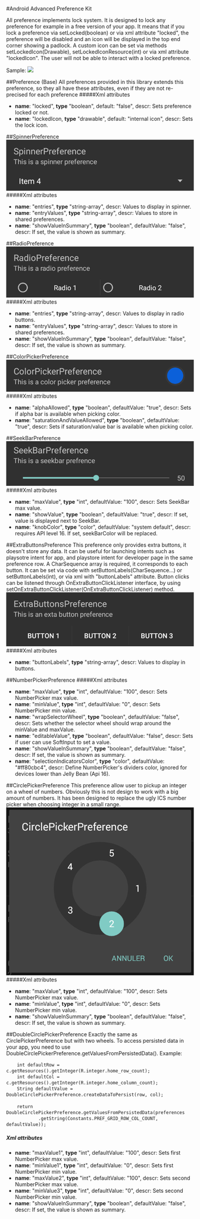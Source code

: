 #Android Advanced Preference Kit

All preference implements lock system. It is designed to lock any preference for example in a free version of your app. It
means that if you lock a preference via setLocked(boolean) or via xml attribute "locked", the preference will be disabled
and an icon will be displayed in the top end corner showing a padlock. A custom icon can be set via methods
setLockedIcon(Drawable), setLockedIconResource(int) or via xml attribute "lockedIcon". The user will not be able to interact
with a locked preference.

Sample:
[<img src="https://developer.android.com/images/brand/en_app_rgb_wo_60.png">](https://play.google.com/store/apps/details?id=com.majeur.preferencekit.sample)

##Preference (Base)
All preferences provided in this library extends this preference, so they all have these attributes, even if they are not re-precised for each preference
#####Xml attributes
 - **name**: "locked", **type** "boolean", default: "false", descr: Sets preference locked or not.
 - **name**: "lockedIcon, **type** "drawable", default: "internal icon", descr: Sets the lock icon.

##SpinnerPreference
![alt tag](https://raw.githubusercontent.com/MajeurAndroid/PreferenceKit/master/web_res/Spinner.png)
#####Xml attributes
 - **name**: "entries", **type** "string-array", descr: Values to display in spinner.
 - **name**: "entryValues", **type** "string-array", descr: Values to store in shared preferences.
 - **name**: "showValueInSummary", **type** "boolean", defaultValue: "false", descr: If set, the value is shown as summary.

##RadioPreference
![alt tag](https://raw.githubusercontent.com/MajeurAndroid/PreferenceKit/master/web_res/Radio.png)
#####Xml attributes
 - **name**: "entries", **type** "string-array", descr: Values to display in radio buttons.
 - **name**: "entryValues", **type** "string-array", descr: Values to store in shared preferences.
 - **name**: "showValueInSummary", **type** "boolean", defaultValue: "false", descr: If set, the value is shown as summary.

##ColorPickerPreference
![alt tag](https://raw.githubusercontent.com/MajeurAndroid/PreferenceKit/master/web_res/ColorPicker.png)
#####Xml attributes
 - **name**: "alphaAllowed", **type** "boolean", defaultValue: "true", descr: Sets if alpha bar is available when picking color.
 - **name**: "saturationAndValueAllowed", **type** "boolean", defaultValue: "true", descr: Sets if saturation/value bar is available when picking color.

##SeekBarPreference
![alt tag](https://raw.githubusercontent.com/MajeurAndroid/PreferenceKit/master/web_res/SeekBar.png)
#####Xml attributes
 - **name**: "maxValue", **type** "int", defaultValue: "100", descr: Sets SeekBar max value.
 - **name**: "showValue", **type** "boolean", defaultValue: "true", descr: If set, value is displayed next to SeekBar.
 - **name**: "knobColor", **type** "color", defaultValue: "system default", descr: requires API level 16. If set, seekBarColor will be replaced.

##ExtraButtonsPreference
This preference only provides extra buttons, it doesn't store any data. It can be useful for launching intents such as playsotre
intent for app, and playstore intent for developer page in the same preference row. A CharSequence array is required, it corresponds to each button. It can be set via
code with setButtonLabels(CharSequence...) or setButtonLabels(int), or via xml with "buttonLabels" attribute. Button clicks can be
listened through OnExtraButtonClickListener interface, by using setOnExtraButtonClickListener(OnExtraButtonClickListener) method.
![alt tag](https://raw.githubusercontent.com/MajeurAndroid/PreferenceKit/master/web_res/Extrabuttons.png)
#####Xml attributes
 - **name**: "buttonLabels", **type** "string-array", descr: Values to display in buttons.

##NumberPickerPreference
#####Xml attributes
 - **name**: "maxValue", **type** "int", defaultValue: "100", descr: Sets NumberPicker max value.
 - **name**: "minValue", **type** "int", defaultValue: "0", descr: Sets NumberPicker min value.
 - **name**: "wrapSelectorWheel", **type** "boolean", defaultValue: "false", descr: Sets whether the selector wheel should wrap around the minValue and maxValue.
 - **name**: "editableValue", **type** "boolean", defaultValue: "false", descr: Sets if user can use SoftInput to set a value.
 - **name**: "showValueInSummary", **type** "boolean", defaultValue: "false", descr: If set, the value is shown as summary.
 - **name**: "selectionIndicatorsColor", **type** "color", defaultValue: "#ff80cbc4", descr: Define NumberPicker's dividers color, ignored for devices lower than Jelly Bean (Api 16).

##CirclePickerPreference
This preference allow user to pickup an integer on a wheel of numbers. Obviously this is not design to work with a big amount of numbers.
It has been designed to replace the ugly ICS number picker when choosing integer in a small range.
![alt tag](https://raw.githubusercontent.com/MajeurAndroid/PreferenceKit/master/web_res/CirclePicker.png)
#####Xml attributes
  - **name**: "maxValue", **type** "int", defaultValue: "100", descr: Sets NumberPicker max value.
  - **name**: "minValue", **type** "int", defaultValue: "0", descr: Sets NumberPicker min value.
  - **name**: "showValueInSummary", **type** "boolean", defaultValue: "false", descr: If set, the value is shown as summary.

##DoubleCirclePickerPreference
Exactly the same as CirclePickerPreference but with two wheels.
To access persisted data in your app, you need to use DoubleCirclePickerPreference.getValuesFromPersistedData().
Example:

        int defaultRow = c.getResources().getInteger(R.integer.home_row_count);
        int defaultCol = c.getResources().getInteger(R.integer.home_column_count);
        String defaultValue = DoubleCirclePickerPreference.createDataToPersist(row, col);

        return DoubleCirclePickerPreference.getValuesFromPersistedData(preferences
                .getString(Constants.PREF_GRID_ROW_COL_COUNT, defaultValue));

##### Xml attributes
  - **name**: "maxValue1", **type** "int", defaultValue: "100", descr: Sets first NumberPicker max value.
  - **name**: "minValue1", **type** "int", defaultValue: "0", descr: Sets first NumberPicker min value.
  - **name**: "maxValue2", **type** "int", defaultValue: "100", descr: Sets second NumberPicker max value.
  - **name**: "minValue3", **type** "int", defaultValue: "0", descr: Sets second NumberPicker min value.
  - **name**: "showValueInSummary", **type** "boolean", defaultValue: "false", descr: If set, the value is shown as summary.